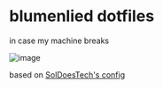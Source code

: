 # blumenlied dotfiles
in case my machine breaks

![image](https://github.com/blumenlied/dotfiles/assets/130287671/5e44510d-f779-4591-bf6a-73344af6f98a)

based on [SolDoesTech's config](https://github.com/SolDoesTech/hyprland)
